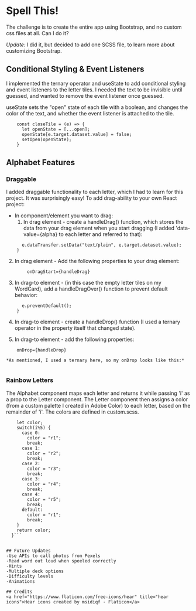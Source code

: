 # Spell This!

The challenge is to create the entire app using Bootstrap, and no custom css files at all. Can I do it?

*Update:* I did it, but decided to add one SCSS file, to learn more about customizing Bootstrap.

## Conditional Styling & Event Listeners

I implemented the ternary operator and useState to add conditional styling and 
event listeners to the letter tiles. I needed the text to be invisible 
until guessed, and wanted to remove the event listener once guessed.

useState sets the "open" state of each tile with a boolean, and
changes the color of the text, and whether the event listener is
attached to the tile.

``` const [open, setOpen] = useState([true, true, true]);
    const closeTile = (e) => {
      let openState = [...open];
      openState[e.target.dataset.value] = false;
      setOpen(openState);
    }
```

## Alphabet Features

### Draggable

I added draggable functionality to each letter, which I had to learn for this project. It was surprisingly easy! To add drag-ability to your own React project:

- In component/element you want to drag:
  1. In drag element - create a handleDrag() function, which stores the data from your drag element when you start dragging (I added 'data-value={alpha} to each letter and referred to that):
``` const handleDrag = (e) => {
      e.dataTransfer.setData("text/plain", e.target.dataset.value);
    }
```
  2. In drag element - Add the following properties to your drag element:
```draggable="true"
        onDragStart={handleDrag}
```
  3. In drag-to element - (in this case the empty letter tiles on my WordCard), add a handleDragOver() function to prevent default behavior:
``` const handleDragOver = (e) => {
      e.preventDefault();
    }
```
  4. In drag-to element - create a handleDrop() function (I used a ternary operator in the property itself that changed state).

  5. In drag-to element - add the following properties:
```onDragOver={handleDragOver}
    onDrop={handleDrop}
```
    *As mentioned, I used a ternary here, so my onDrop looks like this:*
```onDrop={open[i] ? closeTile : undefined}
```

### Rainbow Letters

The Alphabet component maps each letter and returns it while passing 'i' as a prop to the Letter component. The Letter component then assigns a color (from a custom palette I created in Adobe Color) to each letter, based on the remainder of 'i'. The colors are defined in custom.scss.

```const assignColor = () => {
    let color;
    switch(i%5) {
      case 0: 
        color = "r1";
        break;
      case 1: 
        color = "r2";
        break;
      case 2: 
        color = "r3";
        break;
      case 3: 
        color = "r4";
        break;
      case 4: 
        color = "r5";
        break;
      default:
        color = "r1";
        break;
    } 
    return color;
  }```


## Future Updates
-Use APIs to call photos from Pexels
-Read word out loud when speeled correctly
-Hints
-Multiple deck options
-Difficulty levels
-Animations

## Credits
<a href="https://www.flaticon.com/free-icons/hear" title="hear icons">Hear icons created by msidiqf - Flaticon</a>